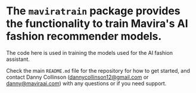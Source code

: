 # The `maviratrain` package provides the functionality to train Mavira's AI fashion recommender models.

The code here is used in training the models used for the AI fashion assistant.

Check the main `README.md` file for the repository for how to get started, and contact Danny Collinson (dannycollinson12@gmail.com or danny@maviraai.com) with any questions or if you need support.
